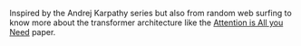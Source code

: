 Inspired by the Andrej Karpathy series but also from random web surfing to know more about the transformer architecture like the [Attention is All you Need]([url](https://arxiv.org/abs/1706.03762)) paper.
